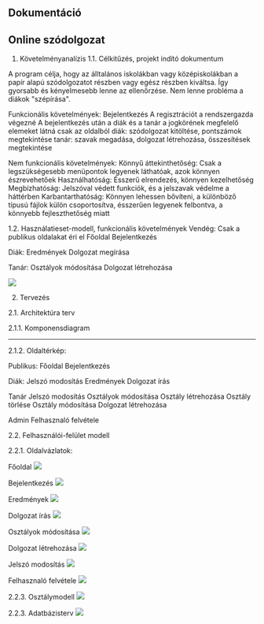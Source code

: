 Dokumentáció
--
Online szódolgozat
--
1. Követelményanalízis
1.1. Célkitűzés, projekt indító dokumentum

A program célja, hogy az álltalános iskolákban vagy középiskolákban a papír alapú szódolgozatot részben vagy egész részben kiváltsa. Így gyorsabb és kényelmesebb lenne az ellenőrzése. Nem lenne probléma a diákok "szépírása".

Funkcionális követelmények:
Bejelentkezés
A regisztrációt a rendszergazda végezné
A bejelentkezés után a diák és a tanár a jogkörének megfelelő elemeket látná csak az oldalból
diák: szódolgozat kitöltése, pontszámok megtekintése
tanár: szavak megadása, dolgozat létrehozása, összesítések megtekintése

Nem funkcionális követelmények:
Könnyű áttekinthetőség: Csak a legszükségesebb menüpontok legyenek láthatóak, azok könnyen észrevehetőek
Használhatóság: Ésszerű elrendezés, könnyen kezelhetőség
Megbízhatóság:  Jelszóval védett funkciók, és a jelszavak védelme a háttérben
Karbantarthatóság: Könnyen lehessen bővíteni, a különböző típusú fájlok külön csoportosítva, ésszerűen legyenek felbontva, a könnyebb fejleszthetőség miatt

1.2. Használatieset-modell, funkcionális követelmények
Vendég: Csak a publikus oldalakat éri el
Főoldal
Bejelentkezés

Diák:
Eredmények
Dolgozat megírása

Tanár:
Osztályok módosítása
Dolgozat létrehozása

<img src="https://github.com/levkri/Alk_fejlsz/blob/master/use-case.gif">

2. Tervezés

2.1. Architektúra terv

2.1.1. Komponensdiagram

----------------------------------------------------------------

2.1.2. Oldaltérkép:

Publikus:
Főoldal
Bejelentkezés

Diák:
Jelszó modosítás
Eredmények
Dolgozat írás

Tanár
Jelszó modosítás
Osztályok módosítása
  Osztály létrehozása
  Osztály törlése
  Osztály módosítása
Dolgozat létrehozása

Admin
Felhasznaló felvétele

2.2. Felhasználói-felület modell

2.2.1. Oldalvázlatok:

Főoldal
<img src="https://github.com/levkri/Alk_fejlsz/blob/master/Foldal.jpg">

Bejelentkezés
<img src="https://github.com/levkri/Alk_fejlsz/blob/master/bejelentkezes.jpg">

Eredmények
<img src="https://github.com/levkri/Alk_fejlsz/blob/master/Eredmenyek.jpg">

Dolgozat írás
<img src="https://github.com/levkri/Alk_fejlsz/blob/master/Dolgozat_iras.jpg">

Osztályok módosítása
<img src="https://github.com/levkri/Alk_fejlsz/blob/master/Osztalyok_modositasa.jpg">

Dolgozat létrehozása
<img src="https://github.com/levkri/Alk_fejlsz/blob/master/Dolgozat_letrehozasa.jpg">

Jelszó modosítás
<img src="https://github.com/levkri/Alk_fejlsz/blob/master/Jelszo_modositas.jpg">

Felhasznaló felvétele
<img src="https://github.com/levkri/Alk_fejlsz/blob/master/Felhasznalo_felvetele.jpg">

2.2.3. Osztálymodell
<img src="https://github.com/levkri/Alk_fejlsz/blob/master/database.png">

2.2.3. Adatbázisterv
<img src="https://github.com/levkri/Alk_fejlsz/blob/master/database.png">


